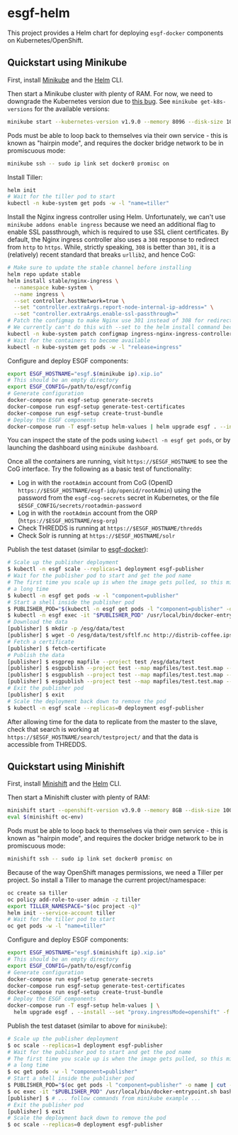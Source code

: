 # esgf-helm

This project provides a Helm chart for deploying `esgf-docker` components on
Kubernetes/OpenShift.


## Quickstart using Minikube

First, install [Minikube](https://kubernetes.io/docs/getting-started-guides/minikube/)
and the [Helm](https://helm.sh/) CLI.

Then start a Minikube cluster with plenty of RAM. For now, we need to downgrade
the Kubernetes version due to [this bug](https://github.com/kubernetes/kubernetes/issues/61076).
See `minikube get-k8s-versions` for the available versions:

```sh
minikube start --kubernetes-version v1.9.0 --memory 8096 --disk-size 100GB
```

Pods must be able to loop back to themselves via their own service - this is known
as "hairpin mode", and requires the docker bridge network to be in promiscuous
mode:

```sh
minikube ssh -- sudo ip link set docker0 promisc on
```

Install Tiller:

```sh
helm init
# Wait for the tiller pod to start
kubectl -n kube-system get pods -w -l "name=tiller"
```

Install the Nginx ingress controller using Helm. Unfortunately, we can't use
`minikube addons enable ingress` because we need an additional flag to enable
SSL passthrough, which is required to use SSL client certificates. By default,
the Nginx ingress controller also uses a `308` response to redirect from `http`
to `https`. While, strictly speaking, `308` is better than `301`, it is a
(relatively) recent standard that breaks `urllib2`, and hence CoG:

```sh
# Make sure to update the stable channel before installing
helm repo update stable
helm install stable/nginx-ingress \
  --namespace kube-system \
  --name ingress \
  --set controller.hostNetwork=true \
  --set "controller.extraArgs.report-node-internal-ip-address=" \
  --set "controller.extraArgs.enable-ssl-passthrough="
# Patch the configmap to make Nginx use 301 instead of 308 for redirects
# We currently can't do this with --set to the helm install command because it is an integer
kubectl -n kube-system patch configmap ingress-nginx-ingress-controller --patch "{\"data\": {\"http-redirect-code\": \"301\"}}"
# Wait for the containers to become available
kubectl -n kube-system get pods -w -l "release=ingress"
```

Configure and deploy ESGF components:

```sh
export ESGF_HOSTNAME="esgf.$(minikube ip).xip.io"
# This should be an empty directory
export ESGF_CONFIG=/path/to/esgf/config
# Generate configuration
docker-compose run esgf-setup generate-secrets
docker-compose run esgf-setup generate-test-certificates
docker-compose run esgf-setup create-trust-bundle
# Deploy the ESGF components
docker-compose run -T esgf-setup helm-values | helm upgrade esgf . --install --namespace esgf -f -
```

You can inspect the state of the pods using `kubectl -n esgf get pods`, or by launching the
dashboard using `minikube dashboard`.

Once all the containers are running, visit `https://$ESGF_HOSTNAME` to see the CoG interface.
Try the following as a basic test of functionality:

  *  Log in with the `rootAdmin` account from CoG (OpenID `https://$ESGF_HOSTNAME/esgf-idp/openid/rootAdmin`)
     using the password from the `esgf-cog-secrets` secret in Kubernetes, or the file
     `$ESGF_CONFIG/secrets/rootadmin-password`
  * Log in with the `rootAdmin` account from the ORP (`https://$ESGF_HOSTNAME/esg-orp`)
  * Check THREDDS is running at `https://$ESGF_HOSTNAME/thredds`
  * Check Solr is running at `https://$ESGF_HOSTNAME/solr`


Publish the test dataset (similar to [esgf-docker](https://cedadev.github.io/esgf-docker/usage/publishing/)):

```sh
# Scale up the publisher deployment
$ kubectl -n esgf scale --replicas=1 deployment esgf-publisher
# Wait for the publisher pod to start and get the pod name
# The first time you scale up is when the image gets pulled, so this might take
# a long time
$ kubectl -n esgf get pods -w -l "component=publisher"
# Start a shell inside the publisher pod
$ PUBLISHER_POD="$(kubectl -n esgf get pods -l "component=publisher" -o name | cut -d "/" -f 2)"
$ kubectl -n esgf exec -it "$PUBLISHER_POD" /usr/local/bin/docker-entrypoint.sh bash
# Download the data
[publisher] $ mkdir -p /esg/data/test
[publisher] $ wget -O /esg/data/test/sftlf.nc http://distrib-coffee.ipsl.jussieu.fr/pub/esgf/dist/externals/sftlf.nc
# Fetch a certificate
[publisher] $ fetch-certificate
# Publish the data
[publisher] $ esgprep mapfile --project test /esg/data/test
[publisher] $ esgpublish --project test --map mapfiles/test.test.map --service fileservice
[publisher] $ esgpublish --project test --map mapfiles/test.test.map --service fileservice --noscan --thredds
[publisher] $ esgpublish --project test --map mapfiles/test.test.map --service fileservice --noscan --publish
# Exit the publisher pod
[publisher] $ exit
# Scale the deployment back down to remove the pod
$ kubectl -n esgf scale --replicas=0 deployment esgf-publisher
```

After allowing time for the data to replicate from the master to the slave, check
that search is working at `https://$ESGF_HOSTNAME/search/testproject/` and that
the data is accessible from THREDDS.


## Quickstart using Minishift

First, install [Minishift](https://www.openshift.org/minishift/) and the
[Helm](https://helm.sh/) CLI.

Then start a Minishift cluster with plenty of RAM:

```sh
minishift start --openshift-version v3.9.0 --memory 8GB --disk-size 100GB
eval $(minishift oc-env)
```

Pods must be able to loop back to themselves via their own service - this is known
as "hairpin mode", and requires the docker bridge network to be in promiscuous
mode:

```sh
minishift ssh -- sudo ip link set docker0 promisc on
```

Because of the way OpenShift manages permissions, we need a Tiller per project.
So install a Tiller to manage the current project/namespace:

```sh
oc create sa tiller
oc policy add-role-to-user admin -z tiller
export TILLER_NAMESPACE="$(oc project -q)"
helm init --service-account tiller
# Wait for the tiller pod to start
oc get pods -w -l "name=tiller"
```

Configure and deploy ESGF components:

```sh
export ESGF_HOSTNAME="esgf.$(minishift ip).xip.io"
# This should be an empty directory
export ESGF_CONFIG=/path/to/esgf/config
# Generate configuration
docker-compose run esgf-setup generate-secrets
docker-compose run esgf-setup generate-test-certificates
docker-compose run esgf-setup create-trust-bundle
# Deploy the ESGF components
docker-compose run -T esgf-setup helm-values | \
  helm upgrade esgf . --install --set "proxy.ingressMode=openshift" -f -
```

Publish the test dataset (similar to above for `minikube`):

```sh
# Scale up the publisher deployment
$ oc scale --replicas=1 deployment esgf-publisher
# Wait for the publisher pod to start and get the pod name
# The first time you scale up is when the image gets pulled, so this might take
# a long time
$ oc get pods -w -l "component=publisher"
# Start a shell inside the publisher pod
$ PUBLISHER_POD="$(oc get pods -l "component=publisher" -o name | cut -d "/" -f 2)"
$ oc exec -it "$PUBLISHER_POD" /usr/local/bin/docker-entrypoint.sh bash
[publisher] $ # ... follow commands from minikube example ...
# Exit the publisher pod
[publisher] $ exit
# Scale the deployment back down to remove the pod
$ oc scale --replicas=0 deployment esgf-publisher
```
